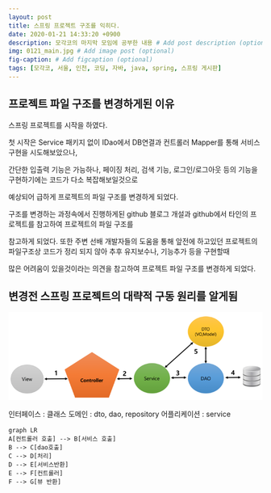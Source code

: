 ```yaml
---
layout: post
title: 스프링 프로젝트 구조를 익히다.
date: 2020-01-21 14:33:20 +0900
description: 모각코의 마지막 모임에 공부한 내용 # Add post description (optional)
img: 0121_main.jpg # Add image post (optional)
fig-caption: # Add figcaption (optional)
tags: [모각코, 서울, 인천, 코딩, 자바, java, spring, 스프링 게시판]
---
```

## 프로젝트 파일 구조를 변경하게된 이유
  
스프링 프로젝트를 시작을 하였다.  
  
첫 시작은 Service 패키지 없이 IDao에서 DB연결과 컨트롤러 Mapper를 통해 서비스 구현을 시도해보았으나,  
  
간단한 입출력 기능은 가능하나, 페이징 처리, 검색 기능, 로그인/로그아웃 등의 기능을 구현하기에는 코드가 다소 복잡해보일것으로  
  
예상되어 급하게 프로젝트의 파일 구조를 변경하게 되었다.  
  
구조를 변경하는 과정속에서 진행하게된 github 블로그 개설과 github에서 타인의 프로젝트를 참고하여 프로젝트의 파일 구조를  
  
참고하게 되었다. 또한 주변 선배 개발자들의 도움을 통해 앞전에 하고있던 프로젝트의 파일구조상 코드가 정리 되지 않아 추후 유지보수나, 기능추가 등을 구현할때  
  
많은 어려움이 있을것이라는 의견을 참고하여 프로젝트 파일 구조를 변경하게 되었다.
  
  
## 변경전 스프링 프로젝트의 대략적 구동 원리를 알게됨  
  
![자료 구조 사진](../assets/img/0121.png)  
  
인터페이스 : 클래스
도메인 : dto, dao, repository
어플리케이션 : service  
  
``` mermaid
graph LR
A[컨트롤러 호출] --> B[서비스 호출]
B --> C[dao호출]
C --> D[처리]
D --> E[서비스반환]
E --> F[컨트롤러]
F --> G[뷰 반환]
```